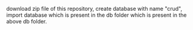 download  zip file of this repository, create database with name "crud", import database which is present in the db folder which is present in the above db folder.
